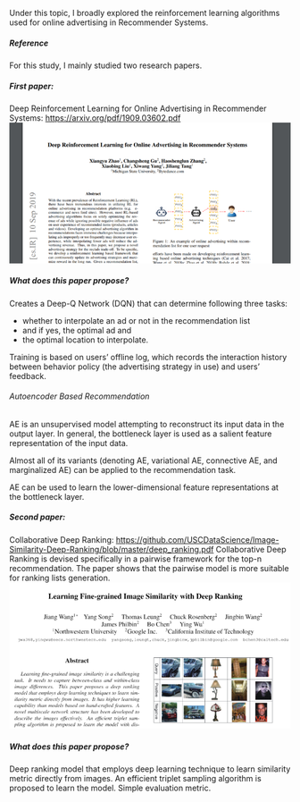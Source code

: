 Under this topic, I broadly explored the reinforcement learning algorithms used for online advertising in Recommender Systems.

##### Reference
For this study, I mainly studied two research papers. 

##### First paper:
Deep Reinforcement Learning for Online Advertising in Recommender Systems: https://arxiv.org/pdf/1909.03602.pdf 
![Deep Reinforcement Learning for Online Advertising in Recommender Systems](https://github.com/Kaustubh-Sable/Independent-Study_RecommenderSystems/blob/master/Online_Advertising/Images/Paper1.png)

##### What does this paper propose?
Creates a Deep-Q Network (DQN) that can determine following three tasks:
* whether to interpolate an ad or not in the recommendation list
* and if yes, the optimal ad and
* the optimal location to interpolate.

Training is based on users’ offline log, which records the interaction history between behavior policy (the advertising strategy in use) and users’ feedback.

###### Autoencoder Based Recommendation
AE is an unsupervised model attempting to reconstruct its input data in the output layer. In general, the bottleneck layer is used as a salient feature representation of the input data. 

Almost all of its variants (denoting AE, variational AE, connective AE, and marginalized AE) can be applied to the recommendation task.

AE can be used to learn the lower-dimensional feature representations at the bottleneck layer.

##### Second paper:
Collaborative Deep Ranking: https://github.com/USCDataScience/Image-Similarity-Deep-Ranking/blob/master/deep_ranking.pdf 
Collaborative Deep Ranking is devised specifically in a pairwise framework for the top-n recommendation. The paper shows that the pairwise model is more suitable for ranking lists generation.
![Collaborative Deep Ranking](https://github.com/Kaustubh-Sable/Independent-Study_RecommenderSystems/blob/master/Online_Advertising/Images/Paper2.png)

##### What does this paper propose?
Deep ranking model that employs deep learning technique to learn similarity metric directly from images.
An efficient triplet sampling algorithm is proposed to learn the model.
Simple evaluation metric.
